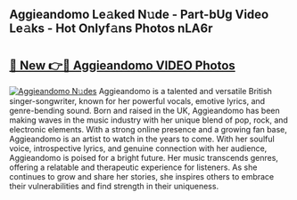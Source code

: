 ## Aggieandomo Le𝚊ked N𝚞de - Part-bUg Video Le𝚊ks - Hot Onlyf𝚊ns Photos nLA6r

# <h2><a href="http://ab47339.deff.icu/?id=Aggieandomo">🔗 New 👉🔴 Aggieandomo VIDEO Photos</a></h2>

[![Aggieandomo N𝚞des](https://i.imgur.com/rIISA9y.gif)](http://ab47339.deff.icu/?id=Aggieandomo)
Aggieandomo is a talented and versatile British singer-songwriter, known for her powerful vocals, emotive lyrics, and genre-bending sound. Born and raised in the UK, Aggieandomo has been making waves in the music industry with her unique blend of pop, rock, and electronic elements. With a strong online presence and a growing fan base, Aggieandomo is an artist to watch in the years to come. With her soulful voice, introspective lyrics, and genuine connection with her audience, Aggieandomo is poised for a bright future. Her music transcends genres, offering a relatable and therapeutic experience for listeners. As she continues to grow and share her stories, she inspires others to embrace their vulnerabilities and find strength in their uniqueness.
